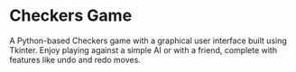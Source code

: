 # Checkers Game

A Python-based Checkers game with a graphical user interface built using Tkinter. Enjoy playing against a simple AI or with a friend, complete with features like undo and redo moves.
